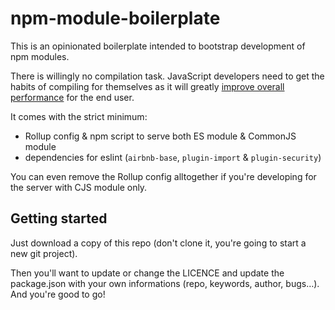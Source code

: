 # npm-module-boilerplate
This is an opinionated boilerplate intended to bootstrap development of npm modules.

There is willingly no compilation task. JavaScript developers need to get the habits of compiling for themselves as it will greatly [improve overall performance](https://babeljs.io/blog/2018/06/26/on-consuming-and-publishing-es2015+-packages) for the end user.

It comes with the strict minimum:
* Rollup config & npm script to serve both ES module & CommonJS module
* dependencies for eslint (`airbnb-base`, `plugin-import` & `plugin-security`)

You can even remove the Rollup config alltogether if you're developing for the server with CJS module only.

## Getting started
Just download a copy of this repo (don't clone it, you're going to start a new git project).

Then you'll want to update or change the LICENCE and update the package.json with your own informations (repo, keywords, author, bugs…). And you're good to go!
